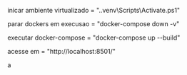 inicar ambiente virtualizado = ".\.venv\Scripts\Activate.ps1"

parar dockers em execusao = "docker-compose down -v"

executar docker-compose = "docker-compose up --build"

acesse em = "http://localhost:8501/"

a